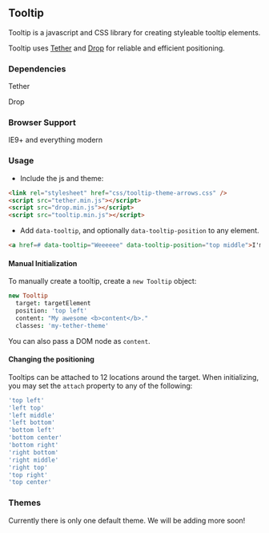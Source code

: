 <link rel="stylesheet" href="/tooltip/dist/css/tooltip-theme-arrows.css" />
<script src="/tooltip/bower_components/tether/dist/js/tether.js"></script>
<script src="/tooltip/bower_components/tether-drop/dist/js/drop.js"></script>
<script src="/tooltip/dist/js/tooltip.min.js"></script>

## Tooltip

Tooltip is a javascript and CSS library for creating styleable tooltip elements.

Tooltip uses [Tether](http://github.hubspot.com/tether) and [Drop](http://github.hubspot.com/drop) for reliable and efficient positioning.

### Dependencies

Tether

Drop

### Browser Support

IE9+ and everything modern

### Usage

- Include the js and theme:

```html
<link rel="stylesheet" href="css/tooltip-theme-arrows.css" />
<script src="tether.min.js"></script>
<script src="drop.min.js"></script>
<script src="tooltip.min.js"></script>
```

- Add `data-tooltip`, and optionally `data-tooltip-position` to any element.

```html
<a href=# data-tooltip="Weeeeee" data-tooltip-position="top middle">I'm a link!</a>
```

#### Manual Initialization

To manually create a tooltip, create a `new Tooltip` object:

```coffeescript
new Tooltip
  target: targetElement
  position: 'top left'
  content: "My awesome <b>content</b>."
  classes: 'my-tether-theme'
```

You can also pass a DOM node as `content`.

#### Changing the positioning

Tooltips can be attached to 12 locations around the target. When initializing, you may set the `attach` property to any of the following:

```coffeescript
'top left'
'left top'
'left middle'
'left bottom'
'bottom left'
'bottom center'
'bottom right'
'right bottom'
'right middle'
'right top'
'top right'
'top center'
```

### Themes

Currently there is only one default theme. We will be adding more soon!
